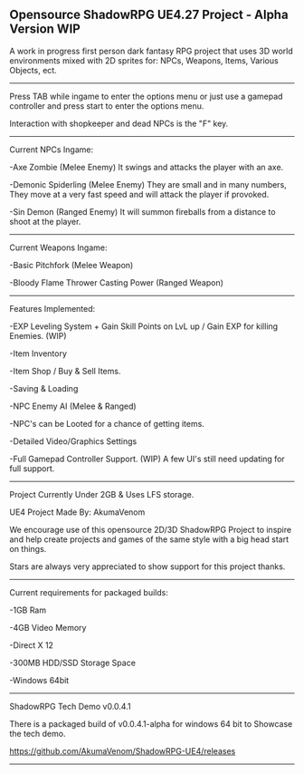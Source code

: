 Opensource ShadowRPG UE4.27 Project - Alpha Version WIP
-------------------------------------
A work in progress first person dark fantasy RPG project that uses 3D world environments mixed with 2D sprites for: NPCs, Weapons, Items, Various Objects, ect.

-------------------------------------

Press TAB while ingame to enter the options menu or just use a gamepad controller and press start to enter the options menu.

Interaction with shopkeeper and dead NPCs is the "F" key.

-------------------------------------
Current NPCs Ingame:

-Axe Zombie (Melee Enemy) It swings and attacks the player with an axe.

-Demonic Spiderling (Melee Enemy) They are small and in many numbers, They move at a very fast speed and will attack the player if provoked.

-Sin Demon (Ranged Enemy) It will summon fireballs from a distance to shoot at the player.

-------------------------------------

Current Weapons Ingame:

-Basic Pitchfork (Melee Weapon)

-Bloody Flame Thrower Casting Power (Ranged Weapon)

-------------------------------------

Features Implemented:

-EXP Leveling System + Gain Skill Points on LvL up / Gain EXP for killing Enemies. (WIP)

-Item Inventory

-Item Shop / Buy & Sell Items.

-Saving & Loading

-NPC Enemy AI (Melee & Ranged)

-NPC's can be Looted for a chance of getting items.

-Detailed Video/Graphics Settings

-Full Gamepad Controller Support. (WIP) A few UI's still need updating for full support.

-------------------------------------
Project Currently Under 2GB & Uses LFS storage.

UE4 Project Made By: AkumaVenom

We encourage use of this opensource 2D/3D ShadowRPG Project to inspire and help create projects and games of the same style with a big head start on things. 

Stars are always very appreciated to show support for this project thanks.

-------------------------------------

Current requirements for packaged builds:

-1GB Ram

-4GB Video Memory

-Direct X 12

-300MB HDD/SSD Storage Space

-Windows 64bit

-------------------------------------

ShadowRPG Tech Demo v0.0.4.1

There is a packaged build of v0.0.4.1-alpha for windows 64 bit to Showcase the tech demo.

https://github.com/AkumaVenom/ShadowRPG-UE4/releases

-------------------------------------
